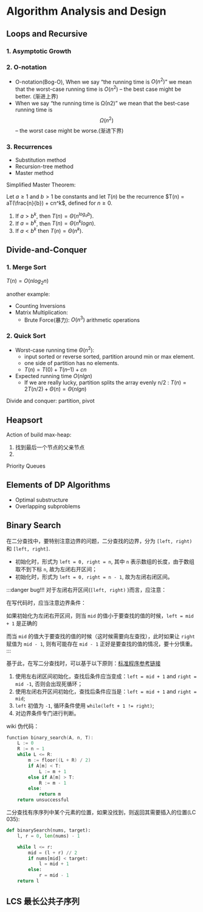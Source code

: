 # Algorithm Analysis and Design

<link rel="stylesheet" href="https://cdnjs.cloudflare.com/ajax/libs/KaTeX/0.5.1/katex.min.css">
<link rel="stylesheet" href="https://cdn.jsdelivr.net/github-markdown-css/2.2.1/github-markdown.css"/>

## Loops and Recursive

### 1. Asymptotic Growth

### 2. O-notation

- O-notation(Bog-O), When we say “the running time is $O(n^2)$” we mean that the worst-case running time is $O(n^2)$ – the best case might be better. (渐进上界)
- When we say “the running time is Ω(n2)” we mean that the best-case running time is $$Ω(n^2)$$ – the worst case might be worse.(渐进下界)

### 3. Recurrences

- Substitution method
- Recursion-tree method
- Master method

Simplified Master Theorem:

Let $a \geq 1$ and $b > 1$ be constants and let $T(n)$ be the recurrence $T(n) = aT(\frac{n}{b}) + cn^k$, defined for $n \geq 0$.

1. If $a > b^k$, then $T(n) = \Theta(n^ {log_{a}b})$.
2. If $a = b^k$, then $T(n) = \Theta(n^ k{logn})$.
3. If $a < b^k$ then $T(n) = \Theta(n^k)$.

## Divide-and-Conquer

### 1. Merge Sort

$T(n) = O(nlog_{2}n)$

another example:

- Counting Inversions
- Matrix Multiplication: 
  - Brute Force(暴力):  $O(n^3)$ arithmetic operations

### 2. Quick Sort

- Worst-case running time $\Theta(n^2)$:
  - input sorted or reverse sorted, partition around min or max element.
  - one side of partition has no elements.
  - $T(n) = T(0) + T(n–1) + cn$
- Expected running time $O(nlgn)$
  - If we are really lucky, partition splits the array evenly n/2 : $T(n)=2T(n/2)+Θ(n)=Θ(nlgn)$

Divide and conquer: partition, pivot

## Heapsort

Action of build max-heap:

1. 找到最后一个节点的父亲节点
2. 

Priority Queues

## Elements of DP Algorithms

- Optimal substructure
- Overlapping subproblems

## Binary Search

在二分查找中，要特别注意边界的问题，二分查找的边界，分为 `[left, right)` 和 `[left, right]`.

- 初始化时，形式为 `left = 0, right = n`, 其中 `n` 表示数组的长度，由于数组取不到下标 `n`, 故为左闭右开区间；
- 初始化时，形式为 `left = 0, right = n - 1`, 故为左闭右闭区间。

:::danger bug!!!
对于左闭右开区间(`[left, right)` )而言，应注意：

在写代码时，应当注意边界条件：

如果初始化为左闭右开区间，则当 `mid` 的值小于要查找的值的时候，`left = mid  + 1` 是正确的

而当 `mid` 的值大于要查找的值的时候（这时候需要向左查找），此时如果让 `right` 赋值为 `mid - 1`, 则有可能存在 `mid - 1` 正好是要查找的值的情况，要十分慎重。
:::

基于此，在写二分查找时，可以基于以下原则：[标准程序参考链接](https://github.com/chenweigao/_code/blob/master/cpp/binary_search.cpp)

1. 使用左右闭区间初始化，查找后条件应当变成：`left = mid + 1` and `right = mid -1`, 否则会出现死循环；
2. 使用左闭右开区间初始化，查找后条件应当是：`left = mid + 1` and `right = mid`;
3. `left` 初值为 `-1`, 循环条件使用 `while(left + 1 != right)`;
4. 对边界条件专门进行判断。

wiki 伪代码：

```c
function binary_search(A, n, T):
    L := 0
    R := n − 1
    while L <= R:
        m := floor((L + R) / 2)
        if A[m] < T:
            L := m + 1
        else if A[m] > T:
            R := m - 1
        else:
            return m
    return unsuccessful
```

二分查找有序序列中某个元素的位置，如果没找到，则返回其需要插入的位置(LC 035):

```py
def binarySearch(nums, target):
    l, r = 0, len(nums) - 1

    while l <= r:
        mid = (l + r) // 2
        if nums[mid] < target:
            l = mid + 1
        else:
            r = mid - 1
    return l
```

## LCS 最长公共子序列

